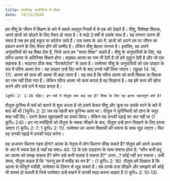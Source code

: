 ```yaml
---
title: प्रारम्भिक कलीसिया में शिक्षा
date:  19/11/2020
---
```


हम यीशु के जीवन में शिक्षण के बारे में सबसे अद्भुत नियमों में से एक को देखते हैं। यीशु, विशेषज्ञ शिक्षक, अपने छात्रों को छोड़ने के लिए तैयार हो जाता है। वे साढ़े 3 वर्षों से उसके साथ हैं। यह लगभग उतना ही समय है जब हम हाई स्कूल या कॉलेज जाते हैं। उस समय के अंत में, छात्रों को अपने दम पर जीवन का प्रबंधन करने के लिए तैयार होने की उम्मीद है। लेकिन यीशु बेहतर जानता है। इसलिए, वह अपने अनुयायियों को वह शिक्षा देता है, जिसे आज हम "सतत शिक्षा" कहते हैं। यीशु के अनुयायियों के लिए, यह पवित्र आत्मा से अतिरिक्त शिक्षण होगा। बाइबल आत्मा का नाम भी देती है जो हमें सुकून देती है और जो एक सहायक है। मददगार ग्रीक शब्द "पैराक्लेटोस" से आता है। परमेश्वर यीशु के अनुयायियों को एक उपहार के रूप में पवित्र आत्मा देगा। यह उपहार उन्हें दिए जाने के बाद उनसे नहीं लिया जाएगा। (यूहन्ना 14: 16, 17). आत्मा को सत्य की आत्मा भी कहा जाता है। यह सच है कि पवित्र आत्मा को कभी शिक्षक या शिक्षक का नाम नहीं दिया गया है। लेकिन पवित्र आत्मा जो काम करता है वह सिखाना है। वह हमें सत्य की खोज करने और उसे पाने में मदद करता है।

`1कुरि० 2: 1-16 पढ़िए। इन पदों में पौलुस क्या कह रहा है? शिक्षा के लिए यह इतना महत्त्वपूर्ण क्यों है?`

पौलुस कुरिन्थ में चर्च को बताने से शुरू करता है जो उसने केवल यीशु और क्रूस पर उसके मरने के बारे में बात की थी (1कुरि० 2: 2) जब वह पहली बार कुरिन्थ आया था। पौलुस ने कुरिन्थियों को ज्ञान के चतुर शब्द नहीं दिए। उसने केवल खुशखबरी का प्रचार किया। लेकिन यह उनकी पढ़ाई का अंत नहीं था (1 कुरि० 2:6)। इन नए मसीहियों को पौलुस के सबक सीखने के बाद, पौलुस उन्हें ज्ञान सिखाने के लिए वापस आएगा (1 कुरि० 2: 7; 1 कुरि० 2: 11). परमेश्वर का आत्मा शिक्षार्थी की भावना के साथ जुड़ जाएगा। फिर वह उनकी पढ़ाई में उनकी मदद करेगा।

वह अध्ययन कितना गहरा होगा? आत्मा के नेतृत्व में लोग कितना सीख सकते हैं? पौलुस हमें अपने अध्याय के अंत में जवाब देता है जहाँ वह यशा० 40: 13 के एक उदाहरण के साथ समाप्त होता है: “कौन कभी प्रभु का आत्मा को समझ सकता है? कौन उसे कभी सलाह दे सकता है?" उत्तर...? कोई नहीं कर सकता। उसी समय, पौलुस कहता है कि “परन्तु हम में मसीह का मन है"। (1 कुरि० 2: 16). पौलुस हमें दिखाता है कि आत्मा से परिपूर्ण मसीही, परमेश्वर के दिमाग से जुड़ सकते हैं। तब उनके पास सीखने और समझने की कोई भी सामर्थ हो सकती है जिसे परमेश्वर उन्हें बचाने में उनकी मदद करना चाहता है (1 कुरि० 2: 10-13).